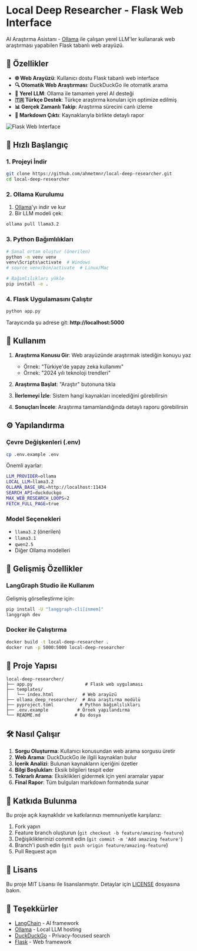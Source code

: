 # Local Deep Researcher - Flask Web Interface

AI Araştırma Asistanı - [Ollama](https://ollama.com/search) ile çalışan yerel LLM'ler kullanarak web araştırması yapabilen Flask tabanlı web arayüzü.

## 🌟 Özellikler

- **🌐 Web Arayüzü**: Kullanıcı dostu Flask tabanlı web interface
- **🔍 Otomatik Web Araştırması**: DuckDuckGo ile otomatik arama
- **🤖 Yerel LLM**: Ollama ile tamamen yerel AI desteği
- **🇹🇷 Türkçe Destek**: Türkçe araştırma konuları için optimize edilmiş
- **📊 Gerçek Zamanlı Takip**: Araştırma sürecini canlı izleme
- **📝 Markdown Çıktı**: Kaynaklarıyla birlikte detaylı rapor

![Flask Web Interface](https://via.placeholder.com/800x400/3498DB/ffffff?text=Flask+Web+Interface)

## 🚀 Hızlı Başlangıç

### 1. Projeyi İndir
```bash
git clone https://github.com/ahmetmnr/local-deep-researcher.git
cd local-deep-researcher
```

### 2. Ollama Kurulumu
1. [Ollama](https://ollama.com/download)'yı indir ve kur
2. Bir LLM modeli çek:
```bash
ollama pull llama3.2
```

### 3. Python Bağımlılıkları
```bash
# Sanal ortam oluştur (önerilen)
python -m venv venv
venv\Scripts\activate  # Windows
# source venv/bin/activate  # Linux/Mac

# Bağımlılıkları yükle
pip install -e .
```

### 4. Flask Uygulamasını Çalıştır
```bash
python app.py
```

Tarayıcında şu adrese git: **http://localhost:5000**

## 🎯 Kullanım

1. **Araştırma Konusu Gir**: Web arayüzünde araştırmak istediğin konuyu yaz
   - Örnek: "Türkiye'de yapay zeka kullanımı"
   - Örnek: "2024 yılı teknoloji trendleri"

2. **Araştırma Başlat**: "Araştır" butonuna tıkla

3. **İlerlemeyi İzle**: Sistem hangi kaynakları incelediğini görebilirsin

4. **Sonuçları İncele**: Araştırma tamamlandığında detaylı raporu görebilirsin

## ⚙️ Yapılandırma

### Çevre Değişkenleri (.env)
```bash
cp .env.example .env
```

Önemli ayarlar:
```bash
LLM_PROVIDER=ollama
LOCAL_LLM=llama3.2
OLLAMA_BASE_URL=http://localhost:11434
SEARCH_API=duckduckgo
MAX_WEB_RESEARCH_LOOPS=2
FETCH_FULL_PAGE=true
```

### Model Seçenekleri
- `llama3.2` (önerilen)
- `llama3.1`
- `qwen2.5`
- Diğer Ollama modelleri

## 🔧 Gelişmiş Özellikler

### LangGraph Studio ile Kullanım
Gelişmiş görselleştirme için:
```bash
pip install -U "langgraph-cli[inmem]"
langgraph dev
```

### Docker ile Çalıştırma
```bash
docker build -t local-deep-researcher .
docker run -p 5000:5000 local-deep-researcher
```

## 📁 Proje Yapısı

```
local-deep-researcher/
├── app.py                    # Flask web uygulaması
├── templates/
│   └── index.html           # Web arayüzü
├── ollama_deep_researcher/  # Ana araştırma modülü
├── pyproject.toml          # Python bağımlılıkları
├── .env.example           # Örnek yapılandırma
└── README.md             # Bu dosya
```

## 🛠️ Nasıl Çalışır

1. **Sorgu Oluşturma**: Kullanıcı konusundan web arama sorgusu üretir
2. **Web Arama**: DuckDuckGo ile ilgili kaynakları bulur
3. **İçerik Analizi**: Bulunan kaynakların içeriğini özetler
4. **Bilgi Boşlukları**: Eksik bilgileri tespit eder
5. **Tekrarlı Arama**: Eksiklikleri gidermek için yeni aramalar yapar
6. **Final Rapor**: Tüm bulguları markdown formatında sunar

## 🤝 Katkıda Bulunma

Bu proje açık kaynaklıdır ve katkılarınızı memnuniyetle karşılarız:

1. Fork yapın
2. Feature branch oluşturun (`git checkout -b feature/amazing-feature`)
3. Değişikliklerinizi commit edin (`git commit -m 'Add amazing feature'`)
4. Branch'i push edin (`git push origin feature/amazing-feature`)
5. Pull Request açın

## 📝 Lisans

Bu proje MIT Lisansı ile lisanslanmıştır. Detaylar için [LICENSE](LICENSE) dosyasına bakın.

## 🙏 Teşekkürler

- [LangChain](https://www.langchain.com/) - AI framework
- [Ollama](https://ollama.com/) - Local LLM hosting
- [DuckDuckGo](https://duckduckgo.com/) - Privacy-focused search
- [Flask](https://flask.palletsprojects.com/) - Web framework
